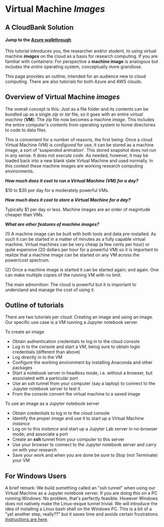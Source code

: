 # Virtual Machine *Images*
## A CloudBank Solution


#### Jump to the [Azure walkthrough](https://cloudbank-project.github.io/image-research-computing-tutorial/)


This tutorial introduces you, the researcher and/or student, to using virtual machine ***images*** 
on the cloud as a basis for research computing. If you are familiar with containers: For perspective
a **machine image** is analogous but includes the *entire* operating system, conceptually more grandiose.


This page provides an outline, intended for an audience new to cloud computing.
There are also tutorials
for both Azure and AWS clouds.


## Overview of Virtual Machine *images*

The overall concept is this: Just as a file folder and its contents can be bundled up 
as a single *zip* or *tar* file, so it goes with an entire *virtual machine* (**VM**):
The zip file now becomes a machine *image*. This includes the entire 
computer's contents from operating system to home directories to code to data files. 


This is convenient for a number of reasons, the first being: Once 
a cloud Virtual Machine (VM) is *configured* for use, it can be stored as a machine 
image, a sort of 'suspended animation'. This stored snapshot does not *run* in any sense. 
It does not *execute code*. As needed, however, it may be loaded back into a new 
blank slate Virtual Machine and used normally. In this context these
machine images are working research computing environments.



***How much does it cost to run a Virtual Machine (VM) for a day?***


$10 to $30 per day for a moderately powerful VMs.


***How much does it cost to store a Virtual Machine for a day?***


Typically $1 per day or less. Machine images are an order of magnitude cheaper than VMs.


***What are other features of machine images?***


(1) A machine image can be built with both tools and data pre-installed. As such 
it can be started in a matter of minutes as a fully capable virtual machine. 
Virtual machines can be very cheap (a few cents per hour) or quite expensive
(20 dollars per hour for a powerful VM) so it is important to realize that
a machine image can be started on any VM across the power/cost spectrum. 


(2) Once a machine image is started it can be started again; and again. One can
make multiple copies of the running VM with no limit. 


The main admonition: The cloud is powerful but it is
important to understand and manage the cost of using it. 


## Outline of tutorials

There are two tutorials per cloud: Creating an image and using an image. Our 
specific use case is a VM running a Jupyter notebook server.


To create an image

- Obtain authentication credentials to log in to the cloud console
- Log in to the console and start a VM, being sure to obtain login credentials (different than above)
- Log directly in to the VM 
- Configure the working environment by installing Anaconda and other packages
- Start a notebook server in headless mode, i.e. without a browser, but associated with a particular port
- Use an ssh tunnel from your computer (say a laptop) to connect to the Jupyter notebook server to test it
- From the console convert the virtual machine to a saved image

To use an image as a Jupyter notebook server

- Obtain credentials to log in to the cloud console
- Identify the proper *image* and use it to start up a Virtual Machine *instance*
- Log on to this *instance* and start up a Jupyter Lab server in no-browser mode; and associate a port
- Create an **ssh** tunnel from your computer to this server
- Use your browser to connect to the Jupyter notebook server and carry on with your research
- Save your work and when you are done be sure to Stop (not Terminate) your VM


## For Windows Users


A brief remark: We build 
something called an "ssh tunnel" when using our Virtual Machine as a Jupyter notebook server. 
If you are doing this on a PC running Windows: No problem, that's perfectly feasible. However
Windows does not natively make the Linux-esque tunnel trivial.  We will introduce
the idea of installing a Linux bash shell on the Windows PC. This is a bit of a 
"yet another step, really??" but it saves time and avoids certain frustrations. 
[Instructions are here](https://ubuntu.com/tutorials/tutorial-ubuntu-on-windows#1-overview).




